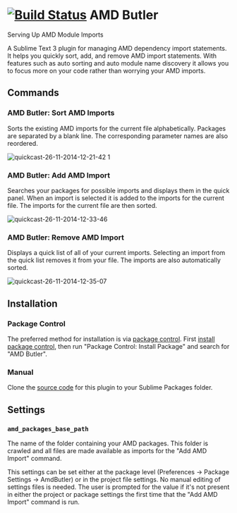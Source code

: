 [![Build Status](https://travis-ci.org/agrc/AmdButler.svg)](https://travis-ci.org/agrc/AmdButler)
AMD Butler
==========
Serving Up AMD Module Imports

A Sublime Text 3 plugin for managing AMD dependency import statements. It helps you quickly sort, add, and remove AMD import statements. With features such as auto sorting and auto module name discovery it allows you to focus more on your code rather than worrying your AMD imports.

## Commands

### AMD Butler: Sort AMD Imports
Sorts the existing AMD imports for the current file alphabetically. Packages are separated by a blank line. The corresponding parameter names are also reordered.

![quickcast-26-11-2014-12-21-42 1](https://cloud.githubusercontent.com/assets/1326248/5207476/de48852c-7567-11e4-99f8-da43bd1ee742.gif)

### AMD Butler: Add AMD Import
Searches your packages for possible imports and displays them in the quick panel. When an import is selected it is added to the imports for the current file. The imports for the current file are then sorted.

![quickcast-26-11-2014-12-33-46](https://cloud.githubusercontent.com/assets/1326248/5207582/cc7d5858-7568-11e4-8fce-c6e8b91946c9.gif)

### AMD Butler: Remove AMD Import
Displays a quick list of all of your current imports. Selecting an import from the quick list removes it from your file. The imports are also automatically sorted.

![quickcast-26-11-2014-12-35-07](https://cloud.githubusercontent.com/assets/1326248/5207584/d2cc22b6-7568-11e4-8923-bfc43e4696e9.gif)

## Installation

### Package Control
The preferred method for installation is via [package control](https://sublime.wbond.net/). First [install package control](https://sublime.wbond.net/installation), then run "Package Control: Install Package" and search for "AMD Butler".

### Manual
Clone the [source code](https://github.com/agrc/AmdButler) for this plugin to your Sublime Packages folder.

## Settings

### `amd_packages_base_path`
The name of the folder containing your AMD packages. This folder is crawled and all files are made available as imports for the "Add AMD Import" command.

This settings can be set either at the package level (Preferences -> Package Settings -> AmdButler) or in the project file settings. No manual editing of settings files is needed. The user is prompted for the value if it's not present in either the project or package settings the first time that the "Add AMD Import" command is run.
